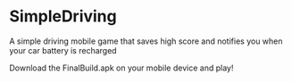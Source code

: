 # SimpleDriving
A simple driving mobile game that saves high score and notifies you when your car battery is recharged 

Download the FinalBuild.apk on your mobile device and play!
